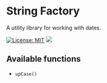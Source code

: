 # String Factory
A utility library for working with dates. 

[![License: MIT](https://img.shields.io/npm/l/string-factory?color=1eb319)](LICENSE.md)
[![](https://img.shields.io/badge/-buy_me_a%C2%A0coffee-gray?logo=buy-me-a-coffee)](https://www.buymeacoffee.com/sandypockets)

## Available functions

- `upCase()`

